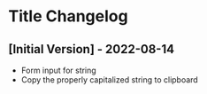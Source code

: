 # Title Changelog

## [Initial Version] - 2022-08-14

- Form input for string
- Copy the properly capitalized string to clipboard
